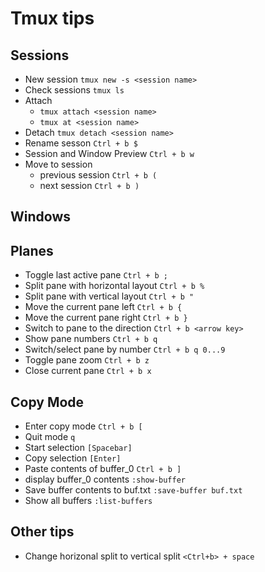 # Tmux tips

## Sessions

* New session `tmux new -s <session name>`
* Check sessions `tmux ls`
* Attach
  * `tmux attach <session name>`
  * `tmux at <session name>`
* Detach `tmux detach <session name>`
* Rename sesson `Ctrl + b $`
* Session and Window Preview `Ctrl + b w`
* Move to session
  * previous session `Ctrl + b (`
  * next session `Ctrl + b )`

## Windows

## Planes

* Toggle last active pane `Ctrl + b ;`
* Split pane with horizontal layout `Ctrl + b %`
* Split pane with vertical layout `Ctrl + b "`
* Move the current pane left `Ctrl + b {`
* Move the current pane right `Ctrl + b }`
* Switch to pane to the direction `Ctrl + b <arrow key>`
* Show pane numbers `Ctrl + b q`
* Switch/select pane by number `Ctrl + b q 0...9`
* Toggle pane zoom `Ctrl + b z`
* Close current pane `Ctrl + b x`

## Copy Mode

* Enter copy mode `Ctrl + b [`
* Quit mode `q`
* Start selection `[Spacebar]`
* Copy selection `[Enter]`
* Paste contents of buffer_0 `Ctrl + b ]`
* display buffer_0 contents `:show-buffer`
* Save buffer contents to buf.txt `:save-buffer buf.txt`
* Show all buffers `:list-buffers`


## Other tips

* Change horizonal split to vertical split `<Ctrl+b> + space`
